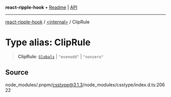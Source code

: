 **react-ripple-hook** • [Readme](../../README.md) \| [API](../../globals.md)

---

[react-ripple-hook](../../README.md) / [\<internal\>](../README.md) / ClipRule

# Type alias: ClipRule

> **ClipRule**: [`Globals`](Globals.md) \| `"evenodd"` \| `"nonzero"`

## Source

node_modules/.pnpm/csstype@3.1.3/node_modules/csstype/index.d.ts:20622
